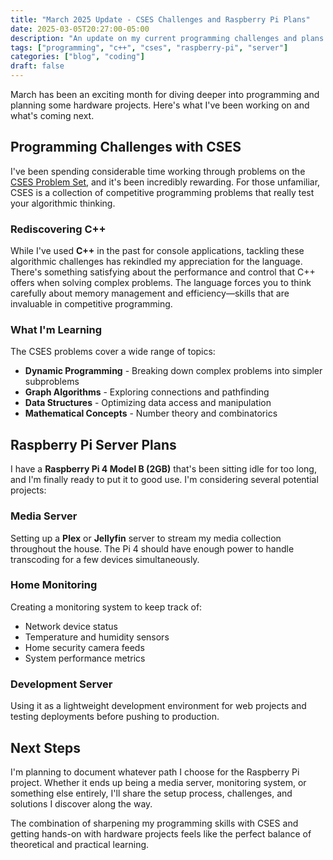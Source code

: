 ```yaml
---
title: "March 2025 Update - CSES Challenges and Raspberry Pi Plans"
date: 2025-03-05T20:27:00-05:00
description: "An update on my current programming challenges and plans for using my Raspberry Pi 4 for server projects."
tags: ["programming", "c++", "cses", "raspberry-pi", "server"]
categories: ["blog", "coding"]
draft: false
---
```


March has been an exciting month for diving deeper into programming and planning some hardware projects. Here's what I've been working on and what's coming next.

## Programming Challenges with CSES

I've been spending considerable time working through problems on the [CSES Problem Set](https://cses.fi/problemset/), and it's been incredibly rewarding. For those unfamiliar, CSES is a collection of competitive programming problems that really test your algorithmic thinking.

### Rediscovering C++

While I've used **C++** in the past for console applications, tackling these algorithmic challenges has rekindled my appreciation for the language. There's something satisfying about the performance and control that C++ offers when solving complex problems. The language forces you to think carefully about memory management and efficiency—skills that are invaluable in competitive programming.

### What I'm Learning

The CSES problems cover a wide range of topics:
- **Dynamic Programming** - Breaking down complex problems into simpler subproblems
- **Graph Algorithms** - Exploring connections and pathfinding
- **Data Structures** - Optimizing data access and manipulation
- **Mathematical Concepts** - Number theory and combinatorics

## Raspberry Pi Server Plans

I have a **Raspberry Pi 4 Model B (2GB)** that's been sitting idle for too long, and I'm finally ready to put it to good use. I'm considering several potential projects:

### Media Server
Setting up a **Plex** or **Jellyfin** server to stream my media collection throughout the house. The Pi 4 should have enough power to handle transcoding for a few devices simultaneously.

### Home Monitoring  
Creating a monitoring system to keep track of:
- Network device status
- Temperature and humidity sensors
- Home security camera feeds
- System performance metrics

### Development Server
Using it as a lightweight development environment for web projects and testing deployments before pushing to production.

## Next Steps

I'm planning to document whatever path I choose for the Raspberry Pi project. Whether it ends up being a media server, monitoring system, or something else entirely, I'll share the setup process, challenges, and solutions I discover along the way.

The combination of sharpening my programming skills with CSES and getting hands-on with hardware projects feels like the perfect balance of theoretical and practical learning.